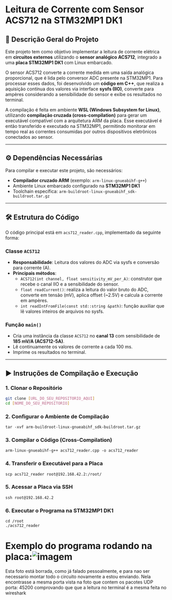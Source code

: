 
# Leitura de Corrente com Sensor ACS712 na STM32MP1 DK1

## 📌 Descrição Geral do Projeto
Este projeto tem como objetivo implementar a leitura de corrente elétrica em **circuitos externos** utilizando o **sensor analógico ACS712**, integrado a uma **placa STM32MP1 DK1** com Linux embarcado.  

O sensor ACS712 converte a corrente medida em uma saída analógica proporcional, que é lida pelo conversor ADC presente na STM32MP1. Para processar esses dados, foi desenvolvido um **código em C++**, que realiza a aquisição contínua dos valores via interface **sysfs (IIO)**, converte para ampères considerando a sensibilidade do sensor e exibe os resultados no terminal.  

A compilação é feita em ambiente **WSL (Windows Subsystem for Linux)**, utilizando **compilação cruzada (cross-compilation)** para gerar um executável compatível com a arquitetura ARM da placa. Esse executável é então transferido e executado na STM32MP1, permitindo monitorar em tempo real as correntes consumidas por outros dispositivos eletrônicos conectados ao sensor.

---

## ⚙️ Dependências Necessárias
Para compilar e executar este projeto, são necessários:

- **Compilador cruzado ARM** (exemplo: `arm-linux-gnueabihf-g++`)
- Ambiente Linux embarcado configurado na **STM32MP1 DK1**
- Toolchain específica: `arm-buildroot-linux-gnueabihf_sdk-buildroot.tar.gz`

---

## 🛠️ Estrutura do Código
O código principal está em `acs712_reader.cpp`, implementado da seguinte forma:

### Classe `ACS712`
- **Responsabilidade**: Leitura dos valores do ADC via sysfs e conversão para corrente (A).
- **Principais métodos**:
  - `ACS712(int channel, float sensitivity_mV_per_A)`: construtor que recebe o canal IIO e a sensibilidade do sensor.
  - `float readCurrent()`: realiza a leitura do valor bruto do ADC, converte em tensão (mV), aplica offset (~2.5V) e calcula a corrente em ampères.
  - `int readIntFromFile(const std::string &path)`: função auxiliar que lê valores inteiros de arquivos no sysfs.

### Função `main()`
- Cria uma instância da classe `ACS712` no **canal 13** com sensibilidade de **185 mV/A (ACS712-5A)**.
- Lê continuamente os valores de corrente a cada 100 ms.
- Imprime os resultados no terminal.

---

## ▶️ Instruções de Compilação e Execução

### 1. Clonar o Repositório
```bash 
git clone [URL_DO_SEU_REPOSITORIO_AQUI]
cd [NOME_DO_SEU_REPOSITORIO]
```
### 2. Configurar o Ambiente de Compilação
```
tar -xvf arm-buildroot-linux-gnueabihf_sdk-buildroot.tar.gz
````
### 3. Compilar o Código (Cross-Compilation)
```
arm-linux-gnueabihf-g++ acs712_reader.cpp -o acs712_reader
```
### 4. Transferir o Executável para a Placa
```
scp acs712_reader root@192.168.42.2:/root/
````
### 5. Acessar a Placa via SSH
```
ssh root@192.168.42.2
```
### 6. Executar o Programa na STM32MP1 DK1
```
cd /root
./acs712_reader
```
# Exemplo do programa rodando na placa:![imagem](assets/codigo.jpeg)


Esta foto está borrada, como já falado pessoalmente, e para nao ser necessario montar todo o circuito novamente a estou enviando. Nela encontrasse a mesma porta vista na foto que contem os pacotes UDP porta: 45200 comprovando que que a leitura no terminal é a mesma feita no wireshark
